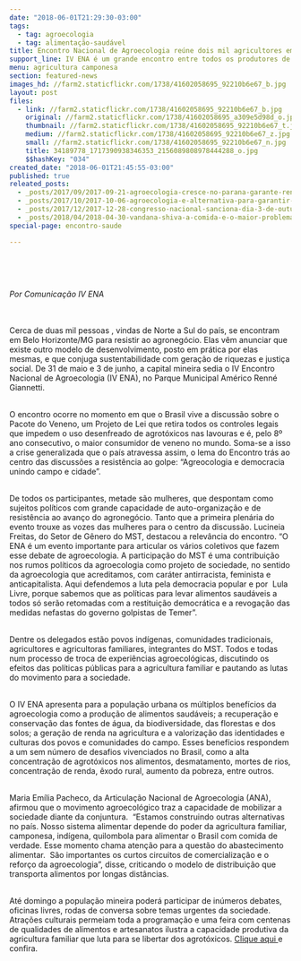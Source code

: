 ```yaml
---
date: "2018-06-01T21:29:30-03:00"
tags:
  - tag: agroecologia
  - tag: alimentação-saudável
title: Encontro Nacional de Agroecologia reúne dois mil agricultores em Belo Horizonte
support_line: IV ENA é um grande encontro entre todos os produtores de tecnologias sociais para cultivar alimentos e vidas livres de agrotóxicos.
menu: agricultura camponesa
section: featured-news
images_hd: //farm2.staticflickr.com/1738/41602058695_92210b6e67_b.jpg
layout: post
files:
  - link: //farm2.staticflickr.com/1738/41602058695_92210b6e67_b.jpg
    original: //farm2.staticflickr.com/1738/41602058695_a309e5d98d_o.jpg
    thumbnail: //farm2.staticflickr.com/1738/41602058695_92210b6e67_t.jpg
    medium: //farm2.staticflickr.com/1738/41602058695_92210b6e67_z.jpg
    small: //farm2.staticflickr.com/1738/41602058695_92210b6e67_n.jpg
    title: 34189778_1717390938346353_2156089808978444288_o.jpg
    $$hashKey: "034"
created_date: "2018-06-01T21:45:55-03:00"
published: true
releated_posts:
  - _posts/2017/09/2017-09-21-agroecologia-cresce-no-parana-garante-renda-e-alimentos-saudaveis.md
  - _posts/2017/10/2017-10-06-agroecologia-e-alternativa-para-garantir-alimentos-saudaveis-para-populacao-apontam-painelistas.md
  - _posts/2017/12/2017-12-28-congresso-nacional-sanciona-dia-3-de-outubro-como-dia-nacional-da-agroecologia.md
  - _posts/2018/04/2018-04-30-vandana-shiva-a-comida-e-o-maior-problema-de-saude-no-mundo.md
special-page: encontro-saude

---
```

<p>&nbsp;</p>

<p>&nbsp;</p>

<p><em>Por Comunica&ccedil;&atilde;o IV ENA</em></p>

<p><br />
&nbsp;<br />
Cerca de duas mil pessoas , vindas de Norte a Sul do pa&iacute;s, se encontram em Belo Horizonte/MG para resistir ao agroneg&oacute;cio. Elas v&ecirc;m anunciar que existe outro modelo de desenvolvimento, posto em pr&aacute;tica por elas mesmas, e que conjuga sustentabilidade com gera&ccedil;&atilde;o de riquezas e justi&ccedil;a social. De 31 de maio e 3 de junho, a capital mineira sedia o IV Encontro Nacional de Agroecologia (IV ENA), no Parque Municipal Am&eacute;rico Renn&eacute; Giannetti.</p>

<p><br />
O encontro ocorre no momento em que o Brasil vive a discuss&atilde;o sobre o Pacote do Veneno, um Projeto de Lei que retira todos os controles legais que impedem o uso desenfreado de agrot&oacute;xicos nas lavouras e &eacute;, pelo 8&ordm; ano consecutivo, o maior consumidor de veneno no mundo. Soma-se a isso a crise generalizada que o pa&iacute;s atravessa assim, o lema do Encontro tr&aacute;s ao centro das discuss&otilde;es a resist&ecirc;ncia ao golpe: &ldquo;Agreocologia e democracia unindo campo e cidade&rdquo;.</p>

<p>&nbsp;<br />
De todos os participantes, metade s&atilde;o mulheres, que despontam como sujeitos pol&iacute;ticos com grande capacidade de auto-organiza&ccedil;&atilde;o e de resist&ecirc;ncia ao avan&ccedil;o do agroneg&oacute;cio. Tanto que a primeira plen&aacute;ria do evento trouxe as vozes das mulheres para o centro da discuss&atilde;o. Lucineia Freitas, do Setor de G&ecirc;nero do MST, destacou a relev&acirc;ncia do encontro. &ldquo;O ENA &eacute; um evento importante para articular os v&aacute;rios coletivos que fazem esse debate de agroecologia. A participa&ccedil;&atilde;o do MST &eacute; uma contribui&ccedil;&atilde;o nos rumos pol&iacute;ticos da agroecologia como projeto de sociedade, no sentido da agroecologia que acreditamos, com car&aacute;ter antirracista, feminista e anticapitalista. Aqui defendemos a luta pela democracia popular e por&nbsp; Lula Livre, porque sabemos que as pol&iacute;ticas para levar alimentos saud&aacute;veis a todos s&oacute; ser&atilde;o retomadas com a restitui&ccedil;&atilde;o democr&aacute;tica e a revoga&ccedil;&atilde;o das medidas nefastas do governo golpistas de Temer&rdquo;.</p>

<p><br />
Dentre os delegados est&atilde;o povos ind&iacute;genas, comunidades tradicionais, agricultores e agricultoras familiares, integrantes do MST. Todos e todas num processo de troca de experi&ecirc;ncias agroecol&oacute;gicas, discutindo os efeitos das pol&iacute;ticas p&uacute;blicas para a agricultura familiar e pautando as lutas do movimento para a sociedade.</p>

<p><br />
O IV ENA apresenta para a popula&ccedil;&atilde;o urbana os m&uacute;ltiplos benef&iacute;cios da agroecologia como a produ&ccedil;&atilde;o de alimentos saud&aacute;veis; a recupera&ccedil;&atilde;o e conserva&ccedil;&atilde;o das fontes de &aacute;gua, da biodiversidade, das florestas e dos solos; a gera&ccedil;&atilde;o de renda na agricultura e a valoriza&ccedil;&atilde;o das identidades e culturas dos povos e comunidades do campo. Esses benef&iacute;cios respondem a um sem n&uacute;mero de desafios vivenciados no Brasil, como a alta concentra&ccedil;&atilde;o de agrot&oacute;xicos nos alimentos, desmatamento, mortes de rios, concentra&ccedil;&atilde;o de renda, &ecirc;xodo rural, aumento da pobreza, entre outros.</p>

<p><br />
Maria Em&iacute;lia Pacheco, da Articula&ccedil;&atilde;o Nacional de Agroecologia (ANA), afirmou que o movimento agroecol&oacute;gico traz a capacidade de mobilizar a sociedade diante da conjuntura.&nbsp; &ldquo;Estamos construindo outras alternativas no pa&iacute;s. Nosso sistema alimentar depende do poder da agricultura familiar, camponesa, ind&iacute;gena, quilombola para alimentar o Brasil com comida de verdade. Esse momento chama aten&ccedil;&atilde;o para a quest&atilde;o do abastecimento alimentar.&nbsp; S&atilde;o importantes os curtos circuitos de comercializa&ccedil;&atilde;o e o refor&ccedil;o da agroecologia&rdquo;, disse, criticando o modelo de distribui&ccedil;&atilde;o que transporta alimentos por longas dist&acirc;ncias.</p>

<p><br />
At&eacute; domingo a popula&ccedil;&atilde;o mineira poder&aacute; participar de in&uacute;meros debates, oficinas livres, rodas de conversa sobre temas urgentes da sociedade. Atra&ccedil;&otilde;es culturais permeiam toda a programa&ccedil;&atilde;o e uma feira com centenas de qualidades de alimentos e artesanatos ilustra a capacidade produtiva da agricultura familiar que luta para se libertar dos agrot&oacute;xicos. <a href="http://enagroecologia.org.br/">Clique aqui </a>e confira.</p>

<p>&nbsp;</p>

<p>&nbsp;</p>

<p>&nbsp;</p>
